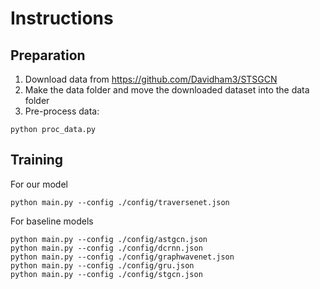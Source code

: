 # Instructions

## Preparation

1. Download data from https://github.com/Davidham3/STSGCN
2. Make the data folder and move the downloaded dataset into the data folder
3. Pre-process data:
```
python proc_data.py
```

## Training
For our model
```
python main.py --config ./config/traversenet.json
```
For baseline models
```
python main.py --config ./config/astgcn.json
python main.py --config ./config/dcrnn.json
python main.py --config ./config/graphwavenet.json
python main.py --config ./config/gru.json
python main.py --config ./config/stgcn.json
```
